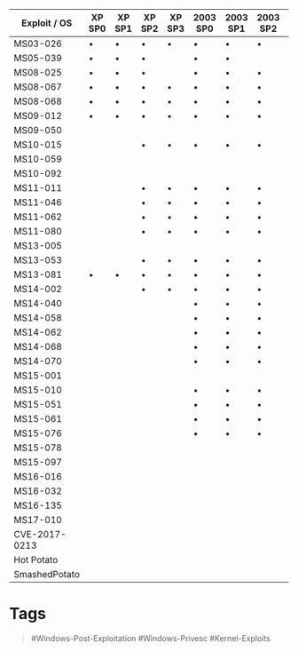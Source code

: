 | Exploit / OS  | XP SP0 | XP SP1 | XP SP2 | XP SP3 | 2003 SP0 | 2003 SP1 | 2003 SP2 | Vista SP0 | Vista SP1 | Vista SP2 | 2008 SP0 | 2008 SP2 | 7 SP0 | 7 SP1 | 2008R2 SP0 | 2008R2 SP1 | 8   | 8.1 | 2012 | 2012R2 | 10  | 2016 |
| ------------- | ------ | ------ | ------ | ------ | -------- | -------- | -------- | --------- | --------- | --------- | -------- | -------- | ----- | ----- | ---------- | ---------- | --- | --- | ---- | ------ | --- | ---- |
| MS03-026      | •      | •      | •      | •      | •        | •        | •        |           |           |           |          |          |       |       |            |            |     |     |      |        |     |      |
| MS05-039      | •      | •      | •      |        | •        | •        |          |           |           |           |          |          |       |       |            |            |     |     |      |        |     |      |
| MS08-025      | •      | •      | •      |        | •        | •        | •        | •         |           | •         |          |          |       |       |            |            |     |     |      |        |     |      |
| MS08-067      | •      | •      | •      | •      | •        | •        | •        | •         | •         |           | •        |          |       |       |            |            |     |     |      |        |     |      |
| MS08-068      | •      | •      | •      | •      | •        | •        | •        | •         | •         |           | •        |          |       |       |            |            |     |     |      |        |     |      |
| MS09-012      | •      | •      | •      | •      | •        | •        | •        | •         | •         |           | •        |          |       |       |            |            |     |     |      |        |     |      |
| MS09-050      |        |        |        |        |          |          |          | •         | •         | •         | •        |          |       |       |            |            |     |     |      |        |     |      |
| MS10-015      |        |        | •      | •      | •        | •        | •        | •         | •         | •         |          |          |       |       |            |            |     |     |      |        |     |      |
| MS10-059      |        |        |        |        |          |          |          | •         | •         | •         | •        | •        |       |       |            |            |     |     |      |        |     |      |
| MS10-092      |        |        |        |        |          |          |          | •         | •         | •         | •        | •        |       |       |            |            |     |     |      |        |     |      |
| MS11-011      |        |        | •      | •      | •        | •        | •        | •         | •         | •         | •        | •        |       |       |            |            |     |     |      |        |     |      |
| MS11-046      |        |        | •      | •      | •        | •        | •        | •         | •         | •         | •        | •        | •     | •     | •          | •          |     |     |      |        |     |      |
| MS11-062      |        |        | •      | •      | •        | •        | •        |           |           |           |          |          |       |       |            |            |     |     |      |        |     |      |
| MS11-080      |        |        | •      | •      | •        | •        | •        |           |           |           |          |          |       |       |            |            |     |     |      |        |     |      |
| MS13-005      |        |        |        |        |          |          |          | •         | •         | •         | •        | •        | •     | •     | •          | •          | •   | •   | •    | •      |     |      |
| MS13-053      |        |        | •      | •      | •        | •        | •        | •         | •         | •         | •        | •        | •     | •     | •          | •          | •   | •   | •    | •      |     |      |
| MS13-081      | •      | •      | •      | •      | •        | •        | •        | •         | •         | •         | •        | •        | •     | •     | •          | •          | •   | •   | •    | •      |     |      |
| MS14-002      |        |        | •      | •      | •        | •        | •        |           |           |           |          |          |       |       |            |            |     |     |      |        |     |      |
| MS14-040      |        |        |        |        | •        | •        | •        | •         | •         | •         | •        | •        | •     | •     | •          | •          | •   | •   | •    | •      |     |      |
| MS14-058      |        |        |        |        | •        | •        | •        | •         | •         | •         | •        | •        | •     | •     | •          | •          | •   | •   | •    | •      |     |      |
| MS14-062      |        |        |        |        | •        | •        | •        |           |           |           |          |          |       |       |            |            |     |     |      |        |     |      |
| MS14-068      |        |        |        |        | •        | •        | •        | •         | •         | •         | •        | •        | •     | •     | •          | •          | •   | •   | •    | •      |     |      |
| MS14-070      |        |        |        |        | •        | •        | •        |           |           |           |          |          |       |       |            |            |     |     |      |        |     |      |
| MS15-001      |        |        |        |        |          |          |          |           |           |           |          |          |       |       | •          | •          | •   | •   | •    | •      |     |      |
| MS15-010      |        |        |        |        | •        | •        | •        | •         | •         | •         | •        | •        | •     | •     | •          | •          | •   | •   | •    | •      |     |      |
| MS15-051      |        |        |        |        | •        | •        | •        | •         | •         | •         | •        | •        | •     | •     | •          | •          | •   | •   | •    | •      |     |      |
| MS15-061      |        |        |        |        | •        | •        | •        | •         | •         | •         | •        | •        | •     | •     | •          | •          | •   | •   | •    | •      |     |      |
| MS15-076      |        |        |        |        | •        | •        | •        | •         | •         | •         | •        | •        | •     | •     | •          | •          | •   | •   | •    | •      |     |      |
| MS15-078      |        |        |        |        |          |          |          | •         | •         | •         | •        | •        | •     | •     | •          | •          | •   | •   | •    | •      |     |      |
| MS15-097      |        |        |        |        |          |          |          | •         | •         | •         | •        | •        | •     | •     | •          | •          | •   | •   | •    | •      | •   | •    |
| MS16-016      |        |        |        |        |          |          |          | •         | •         | •         | •        | •        | •     | •     |            |            |     |     |      |        |     |      |
| MS16-032      |        |        |        |        |          |          |          | •         | •         | •         | •        | •        | •     | •     | •          | •          | •   | •   | •    | •      |     |      |
| MS16-135      |        |        |        |        |          |          |          | •         | •         | •         | •        | •        | •     | •     | •          | •          | •   | •   | •    | •      | •   | •    |
| MS17-010      |        |        |        |        |          |          |          | •         | •         | •         | •        | •        | •     | •     | •          | •          | •   | •   | •    | •      | •   | •    |
| CVE-2017-0213 |        |        |        |        |          |          |          |           |           |           |          |          |       |       | •          | •          | •   | •   | •    | •      | •   | •    |
| Hot Potato    |        |        |        |        |          |          |          |           |           |           |          |          |       |       | •          | •          | •   | •   | •    | •      | •   |      |
| SmashedPotato |        |        |        |        |          |          |          |           |           |           |          |          |       |       | •          | •          | •   | •   | •    | •      | •   | •    |
# Tags
> #Windows-Post-Exploitation #Windows-Privesc #Kernel-Exploits 